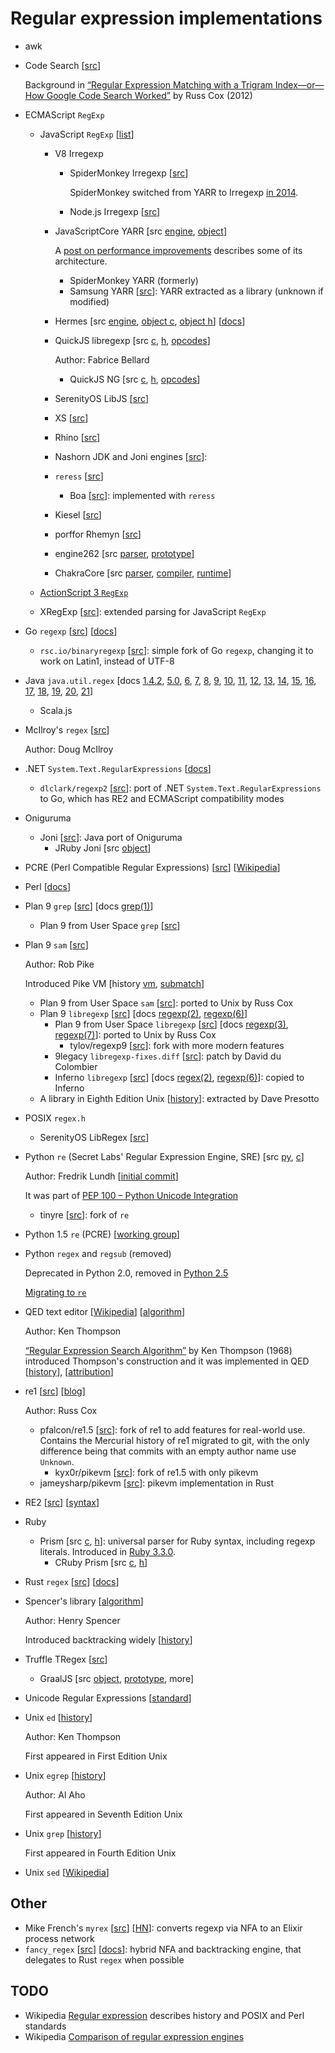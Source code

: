# Regular expression implementations

- awk

- Code Search [[src](https://github.com/google/codesearch)]

  Background in [“Regular Expression Matching with a Trigram Index—or—How Google
  Code Search Worked”](https://swtch.com/~rsc/regexp/regexp4.html) by Russ Cox (2012)

- ECMAScript `RegExp`

  - JavaScript `RegExp` [[list](https://test262.fyi/)]

    - V8 Irregexp
      - SpiderMonkey Irregexp [[src](https://github.com/mozilla/gecko-dev/tree/master/js/src/irregexp)]

        SpiderMonkey switched from YARR to Irregexp [in 2014](https://bugzilla.mozilla.org/show_bug.cgi?id=976446).

      - Node.js Irregexp [[src](https://github.com/nodejs/node/tree/main/deps/v8/src/regexp)]

    - JavaScriptCore YARR [src [engine](https://github.com/WebKit/WebKit/tree/main/Source/JavaScriptCore/yarr),
      [object](https://github.com/WebKit/WebKit/blob/main/Source/JavaScriptCore/runtime/RegExp.h)]

      A [post on performance improvements](https://webkit.org/blog/8685/introducing-the-jetstream-2-benchmark-suite/)
      describes some of its architecture.

      - SpiderMonkey YARR (formerly)
      - Samsung YARR [[src](https://github.com/Samsung/yarr)]: YARR extracted as
        a library (unknown if modified)

    - Hermes [src [engine](https://github.com/facebook/hermes/tree/main/lib/Regex),
      [object c](https://github.com/facebook/hermes/blob/main/lib/VM/JSLib/RegExp.cpp),
      [object h](https://github.com/facebook/hermes/blob/main/include/hermes/VM/JSRegExp.h)]
      [[docs](https://github.com/facebook/hermes/blob/main/doc/RegExp.md)]
    - QuickJS libregexp [src [c](https://github.com/bellard/quickjs/blob/master/libregexp.c),
      [h](https://github.com/bellard/quickjs/blob/master/libregexp.h),
      [opcodes](https://github.com/bellard/quickjs/blob/master/libregexp-opcode.h)]

      Author: Fabrice Bellard

      - QuickJS NG [src [c](https://github.com/quickjs-ng/quickjs/blob/master/libregexp.c),
        [h](https://github.com/quickjs-ng/quickjs/blob/master/libregexp.h),
        [opcodes](https://github.com/quickjs-ng/quickjs/blob/master/libregexp-opcode.h)]

    - SerenityOS LibJS [[src](https://github.com/SerenityOS/serenity/blob/master/Userland/Libraries/LibJS/Runtime/RegExpPrototype.cpp)]
    - XS [[src](https://github.com/Moddable-OpenSource/moddable/blob/public/xs/sources/xsRegExp.c)]
    - Rhino [[src](https://github.com/mozilla/rhino/tree/master/src/org/mozilla/javascript/regexp)]
    - Nashorn JDK and Joni engines [[src](https://github.com/openjdk/nashorn/tree/main/src/org.openjdk.nashorn/share/classes/org/openjdk/nashorn/internal/runtime/regexp)]:
    - `reress` [[src](https://github.com/ridiculousfish/regress)]
      - Boa [[src](https://github.com/boa-dev/boa/blob/main/core/engine/src/builtins/regexp/mod.rs)]:
        implemented with `reress`
    - Kiesel [[src](https://codeberg.org/kiesel-js/kiesel/src/branch/main/src/builtins/reg_exp.zig)]
    - porffor Rhemyn [[src](https://github.com/CanadaHonk/porffor/tree/main/rhemyn)]
    - engine262 [src [parser](https://github.com/engine262/engine262/tree/main/src/parser/RegExpParser.mts),
      [prototype](https://github.com/engine262/engine262/tree/main/src/intrinsics/RegExpPrototype.mts)]
    - ChakraCore [src [parser](https://github.com/chakra-core/ChakraCore/blob/master/lib/Parser/RegexParser.cpp),
      [compiler](https://github.com/chakra-core/ChakraCore/blob/master/lib/Parser/RegexCompileTime.cpp),
      [runtime](https://github.com/chakra-core/ChakraCore/blob/master/lib/Parser/RegexRuntime.cpp)]
  - [ActionScript 3 `RegExp`](./actionscript.md)
  - XRegExp [[src](https://github.com/slevithan/xregexp)]: extended parsing for
    JavaScript `RegExp`

- Go `regexp` [[src](https://github.com/golang/go/tree/master/src/regexp)]
  [[docs](https://pkg.go.dev/regexp)]

  - `rsc.io/binaryregexp` [[src](https://github.com/rsc/binaryregexp)]: simple
    fork of Go `regexp`, changing it to work on Latin1, instead of UTF-8

- Java `java.util.regex` [docs [1.4.2][java-1.4.2], [5.0][java-5.0], [6][java-6],
  [7][java-7], [8][java-8], [9][java-9], [10][java-10], [11][java-11],
  [12][java-12], [13][java-13], [14][java-14], [15][java-15], [16][java-16],
  [17][java-17], [18][java-18], [19][java-19], [20][java-20], [21][java-21]]

  - Scala.js

- McIlroy's `regex` [[src](https://github.com/arnoldrobbins/mcilroy-regex)]

  Author: Doug McIlroy

- .NET `System.Text.RegularExpressions` [[docs](https://learn.microsoft.com/en-us/dotnet/standard/base-types/regular-expressions)]

  - `dlclark/regexp2` [[src](https://github.com/dlclark/regexp2)]: port of .NET
    `System.Text.RegularExpressions` to Go, which has RE2 and ECMAScript
    compatibility modes

- Oniguruma

  - Joni [[src](https://github.com/jruby/joni)]: Java port of Oniguruma
    - JRuby Joni [src [object](https://github.com/jruby/jruby/blob/master/core/src/main/java/org/jruby/RubyRegexp.java)]

- PCRE (Perl Compatible Regular Expressions) [[src](https://github.com/PCRE2Project/pcre2)]
  [[Wikipedia](https://en.wikipedia.org/wiki/Perl_Compatible_Regular_Expressions)]

- Perl [[docs](https://perldoc.perl.org/perlre)]

- Plan 9 `grep` [[src](https://github.com/plan9foundation/plan9/tree/main/sys/src/cmd/grep)]
  [docs [grep(1)](https://github.com/plan9foundation/plan9/blob/main/sys/man/1/grep)]

  - Plan 9 from User Space `grep` [[src](https://github.com/9fans/plan9port/tree/master/src/cmd/grep)]

- Plan 9 `sam` [[src](https://github.com/plan9foundation/plan9/tree/main/sys/src/cmd/sam/regexp.c)]

  Author: Rob Pike

  Introduced Pike VM [history [vm](https://swtch.com/~rsc/regexp/regexp2.html#pike),
  [submatch](https://swtch.com/~rsc/regexp/regexp2.html#ahu74)]

  - Plan 9 from User Space `sam` [[src](https://github.com/9fans/plan9port/blob/master/src/cmd/sam/regexp.c)]:
    ported to Unix by Russ Cox
  - Plan 9 `libregexp` [[src](https://github.com/plan9foundation/plan9/tree/main/sys/src/libregexp)]
    [docs [regexp(2)](https://github.com/plan9foundation/plan9/blob/main/sys/man/2/regexp),
    [regexp(6)](https://github.com/plan9foundation/plan9/blob/main/sys/man/6/regexp)]
    - Plan 9 from User Space `libregexp` [[src](https://github.com/9fans/plan9port/tree/master/src/libregexp)]
      [docs [regexp(3)](https://9fans.github.io/plan9port/man/man3/regexp.html),
      [regexp(7)](https://9fans.github.io/plan9port/man/man7/regexp.html)]:
      ported to Unix by Russ Cox
      - tylov/regexp9 [[src](https://github.com/tylov/regexp9)]: fork with more
        modern features
    - 9legacy `libregexp-fixes.diff` [[src](http://9legacy.org/9legacy/patch/libregexp-fixes.diff)]:
      patch by David du Colombier
    - Inferno `libregexp` [[src](https://github.com/inferno-os/inferno-os/tree/master/utils/libregexp)]
      [docs [regex(2)](https://github.com/inferno-os/inferno-os/blob/master/man/2/regex),
      [regexp(6)](https://github.com/inferno-os/inferno-os/blob/master/man/6/regexp)]:
      copied to Inferno
  - A library in Eighth Edition Unix [[history][rsc-history]]:
    extracted by Dave Presotto

- POSIX `regex.h`

  - SerenityOS LibRegex [[src](https://github.com/SerenityOS/serenity/tree/master/Userland/Libraries/LibRegex)]

- Python `re` (Secret Labs' Regular Expression Engine, SRE) [src [py](https://github.com/python/cpython/tree/main/Lib/re),
  [c](https://github.com/python/cpython/tree/main/Modules/_sre)]

  Author: Fredrik Lundh [[initial commit](https://github.com/python/cpython/commit/b700df9824a768893fb83dec41779ac89035313e)]

  It was part of [PEP 100 – Python Unicode Integration](https://peps.python.org/pep-0100/#regular-expressions)

  - tinyre [[src](https://github.com/fy0/TinyRe)]: fork of `re`

- Python 1.5 `re` (PCRE) [[working group](https://web.archive.org/web/19980422202951/http://starship.skyport.net/crew/amk/regex/)]

- Python `regex` and `regsub` (removed)

  Deprecated in Python 2.0, removed in [Python 2.5](https://docs.python.org/3/whatsnew/2.5.html#new-improved-and-removed-modules)

  [Migrating to `re`](https://web.archive.org/web/19980526014452/http://www.python.org/doc/howto/regex-to-re/)

- QED text editor [[Wikipedia](https://en.wikipedia.org/wiki/QED_(text_editor))]
  [[algorithm](https://swtch.com/~rsc/regexp/regexp2.html#thompsonvm)]

  Author: Ken Thompson

  [“Regular Expression Search Algorithm”](./thompson.md) by Ken Thompson (1968)
  introduced Thompson's construction and it was implemented in QED [[history][rsc-history]],
  [[attribution](https://swtch.com/~rsc/regexp/regexp2.html#attrib)]

- re1 [[src](https://code.google.com/archive/p/re1/)] [[blog](https://swtch.com/~rsc/regexp/regexp2.html)]

  Author: Russ Cox

  - pfalcon/re1.5 [[src](https://github.com/pfalcon/re1.5)]: fork of re1 to add
    features for real-world use. Contains the Mercurial history of re1 migrated
    to git, with the only difference being that commits with an empty author
    name use `Unknown`.
    - kyx0r/pikevm [[src](https://github.com/kyx0r/pikevm)]: fork of re1.5 with
      only pikevm
  - jameysharp/pikevm [[src](https://github.com/jameysharp/pikevm)]: pikevm
    implementation in Rust

- RE2 [[src](https://github.com/google/re2)] [[syntax](https://github.com/google/re2/wiki/Syntax)]

- Ruby

  - Prism [src [c](https://github.com/ruby/prism/blob/main/src/regexp.c),
    [h](https://github.com/ruby/prism/blob/main/include/prism/regexp.h)]:
    universal parser for Ruby syntax, including regexp literals. Introduced in
    [Ruby 3.3.0](https://www.ruby-lang.org/en/news/2023/12/25/ruby-3-3-0-released/).
    - CRuby Prism [src [c](https://github.com/ruby/ruby/blob/master/prism/regexp.c),
      [h](https://github.com/ruby/ruby/blob/master/prism/regexp.h)]

- Rust `regex` [[src](https://github.com/rust-lang/regex)]
  [[docs](https://docs.rs/regex/latest/regex/)]

- Spencer's library [[algorithm](https://swtch.com/~rsc/regexp/regexp2.html#backtrack)]

  Author: Henry Spencer

  Introduced backtracking widely [[history][rsc-history]]

- Truffle TRegex [[src](https://github.com/oracle/graal/tree/master/regex)]

  - GraalJS [src [object](https://github.com/oracle/graaljs/tree/master/graal-js/src/com.oracle.truffle.js/src/com/oracle/truffle/js/runtime/builtins/JSRegExp.java),
    [prototype](https://github.com/oracle/graaljs/tree/master/graal-js/src/com.oracle.truffle.js/src/com/oracle/truffle/js/builtins/RegExpPrototypeBuiltins.java),
    more]

- Unicode Regular Expressions [[standard](https://www.unicode.org/reports/tr18/)]

- Unix `ed` [[history][rsc-history]]

  Author: Ken Thompson

  First appeared in First Edition Unix

- Unix `egrep` [[history][rsc-history]]

  Author: Al Aho

  First appeared in Seventh Edition Unix

- Unix `grep` [[history][rsc-history]]

  First appeared in Fourth Edition Unix

- Unix `sed` [[Wikipedia](https://en.wikipedia.org/wiki/Sed)]

## Other

- Mike French's `myrex` [[src](https://github.com/mike-french/myrex)]
  [[HN](https://news.ycombinator.com/item?id=37098229)]: converts regexp via NFA
  to an Elixir process network
- `fancy_regex` [[src](https://github.com/fancy-regex/fancy-regex)]
  [[docs](https://docs.rs/fancy-regex/latest/fancy_regex/)]: hybrid NFA and
  backtracking engine, that delegates to Rust `regex` when possible

## TODO

- Wikipedia [Regular expression](https://en.wikipedia.org/wiki/Regular_expression)
  describes history and POSIX and Perl standards
- Wikipedia [Comparison of regular expression engines](https://en.wikipedia.org/wiki/Comparison_of_regular_expression_engines)


[rsc-history]: https://swtch.com/~rsc/regexp/regexp1.html#History
[java-1.4.2]: https://web.archive.org/web/20111126092902/http://docs.oracle.com/javase/1.4.2/docs/api/java/util/regex/package-summary.html
[java-5.0]: https://docs.oracle.com/javase/1.5.0/docs/api/java/util/regex/package-summary.html
[java-6]: https://docs.oracle.com/javase/6/docs/api/java/util/regex/package-summary.html
[java-7]: https://docs.oracle.com/javase/7/docs/api/java/util/regex/package-summary.html
[java-8]: https://docs.oracle.com/javase/8/docs/api/java/util/regex/package-summary.html
[java-9]: https://docs.oracle.com/javase/9/docs/api/java/util/regex/package-summary.html
[java-10]: https://docs.oracle.com/javase/10/docs/api/java/util/regex/package-summary.html
[java-11]: https://docs.oracle.com/en/java/javase/11/docs/api/java.base/java/util/regex/package-summary.html
[java-12]: https://docs.oracle.com/en/java/javase/12/docs/api/java.base/java/util/regex/package-summary.html
[java-13]: https://docs.oracle.com/en/java/javase/13/docs/api/java.base/java/util/regex/package-summary.html
[java-14]: https://docs.oracle.com/en/java/javase/14/docs/api/java.base/java/util/regex/package-summary.html
[java-15]: https://docs.oracle.com/en/java/javase/15/docs/api/java.base/java/util/regex/package-summary.html
[java-16]: https://docs.oracle.com/en/java/javase/16/docs/api/java.base/java/util/regex/package-summary.html
[java-17]: https://docs.oracle.com/en/java/javase/17/docs/api/java.base/java/util/regex/package-summary.html
[java-18]: https://docs.oracle.com/en/java/javase/18/docs/api/java.base/java/util/regex/package-summary.html
[java-19]: https://docs.oracle.com/en/java/javase/19/docs/api/java.base/java/util/regex/package-summary.html
[java-20]: https://docs.oracle.com/en/java/javase/20/docs/api/java.base/java/util/regex/package-summary.html
[java-21]: https://docs.oracle.com/en/java/javase/21/docs/api/java.base/java/util/regex/package-summary.html
